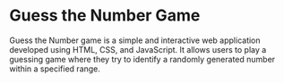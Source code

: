 # Guess the Number Game
Guess the Number game is a simple and interactive web application developed using HTML, CSS, and JavaScript. 
It allows users to play a guessing game where they try to identify a randomly generated number within a specified range.
